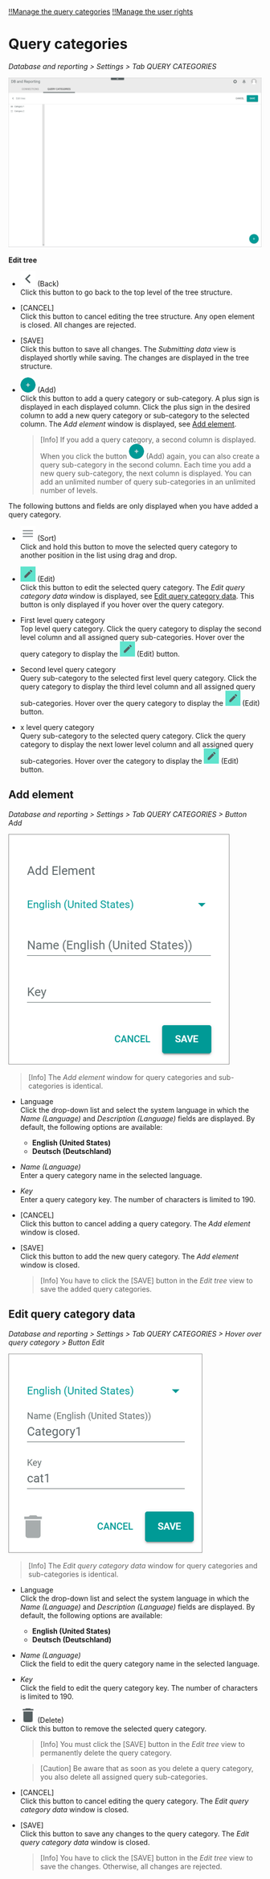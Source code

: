 [!!Manage the query categories](../Integration/02_ManageQueryCategories.md)
[!!Manage the user rights](../Integration/05_ManageUserRights.md)

# Query categories

*Database and reporting > Settings > Tab QUERY CATEGORIES*

![Query categories](../../Assets/Screenshots/DatabaseAndReporting/Settings/QueryCategories/QueryCategoriesCreated.png "[Query categories]")

**Edit tree**

- ![Back](../../Assets/Icons/Back02.png "[Back]") (Back)   
    Click this button to go back to the top level of the tree structure. 

- [CANCEL]   
    Click this button to cancel editing the tree structure. Any open element is closed. All changes are rejected. 

- [SAVE]   
    Click this button to save all changes. The *Submitting data* view is displayed shortly while saving. The changes are displayed in the tree structure.

- ![Add](../../Assets/Icons/Plus01.png "[Add]") (Add)   
    Click this button to add a query category or sub-category. A plus sign is displayed in each displayed column. Click the plus sign in the desired column to add a new query category or sub-category to the selected column. The *Add element* window is displayed, see [Add element](#add-element).    

    > [Info] If you add a query category, a second column is displayed. When you click the button ![Add](../../Assets/Icons/Plus01.png "[Add]") (Add) again, you can also create a query sub-category in the second column. Each time you add a new query sub-category, the next column is displayed. You can add an unlimited number of query sub-categories in an unlimited number of levels. 

The following buttons and fields are only displayed when you have added a query category.

- ![Sort](../../Assets/Icons/Sort01.png "[Sort]") (Sort)   
    Click and hold this button to move the selected query category to another position in the list using drag and drop.

[comment]: <> (Sorting geht nicht)

- ![Edit](../../Assets/Icons/Edit03.png "[Edit]") (Edit)   
    Click this button to edit the selected query category. The *Edit query category data* window is displayed, see [Edit query category data](#edit-query-category-data). This button is only displayed if you hover over the query category.

- First level query category   
    Top level query category. Click the query category to display the second level column and all assigned query sub-categories. Hover over the query category to display the ![Edit](../../Assets/Icons/Edit03.png "[Edit]") (Edit) button.

- Second level query category   
    Query sub-category to the selected first level query category. Click the query category to display the third level column and all assigned query sub-categories. Hover over the query category to display the ![Edit](../../Assets/Icons/Edit03.png "[Edit]") (Edit) button.

- x level query category   
    Query sub-category to the selected query category. Click the query category to display the next lower level column and all assigned query sub-categories. Hover over the category to display the ![Edit](../../Assets/Icons/Edit03.png "[Edit]") (Edit) button.



## Add element

*Database and reporting > Settings > Tab QUERY CATEGORIES > Button Add*

![Add element](../../Assets/Screenshots/DatabaseAndReporting/Settings/QueryCategories/AddElement.png "[Add element]")

> [Info] The *Add element* window for query categories and sub-categories is identical.

- Language   
    Click the drop-down list and select the system language in which the *Name (Language)* and *Description (Language)* fields are displayed. By default, the following options are available:
    - **English (United States)**
    - **Deutsch (Deutschland)**

- *Name (Language)*   
    Enter a query category name in the selected language.

- *Key*   
    Enter a query category key. The number of characters is limited to 190.

[comment]: <> (Julian: Sollte Key hier schon raus?)

- [CANCEL]   
    Click this button to cancel adding a query category. The *Add element* window is closed.

- [SAVE]   
    Click this button to add the new query category. The *Add element* window is closed.

    > [Info] You have to click the [SAVE] button in the *Edit tree* view to save the added query categories.



## Edit query category data

*Database and reporting > Settings > Tab QUERY CATEGORIES > Hover over query category > Button Edit*

![Edit query category data](../../Assets/Screenshots/DatabaseAndReporting/Settings/QueryCategories/CategoryData.png "[Edit query category data]")

> [Info] The *Edit query category data* window for query categories and sub-categories is identical.

- Language   
    Click the drop-down list and select the system language in which the *Name (Language)* and *Description (Language)* fields are displayed. By default, the following options are available:
    - **English (United States)**
    - **Deutsch (Deutschland)**

- *Name (Language)*   
    Click the field to edit the query category name in the selected language.

- *Key*   
    Click the field to edit the query category key. The number of characters is limited to 190.

[comment]: <> (Julian: Sollte Key hier schon raus?)

- ![Delete](../../Assets/Icons/Trash01.png "[Delete]") (Delete)   
    Click this button to remove the selected query category.

    > [Info] You must click the [SAVE] button in the *Edit tree* view to permanently delete the query category.

    > [Caution] Be aware that as soon as you delete a query category, you also delete all assigned query sub-categories.

- [CANCEL]   
    Click this button to cancel editing the query category. The *Edit query category data* window is closed.

- [SAVE]   
    Click this button to save any changes to the query category. The *Edit query category data* window is closed.

    > [Info] You have to click the [SAVE] button in the *Edit tree* view to save the changes. Otherwise, all changes are rejected.
